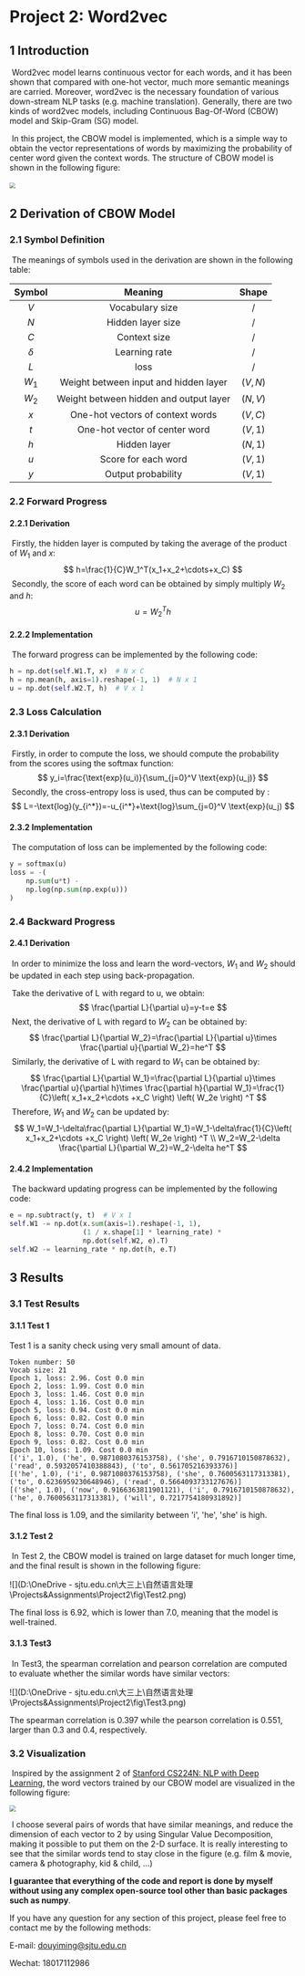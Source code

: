 # Project 2: Word2vec

## 1 Introduction

​	Word2vec model learns continuous vector for each words, and it has been shown that compared with one-hot vector, much more semantic meanings are carried. Moreover, word2vec is the necessary foundation of various down-stream NLP tasks (e.g. machine translation). Generally, there are two kinds of word2vec models, including Continuous Bag-Of-Word (CBOW) model and Skip-Gram (SG) model.

​	In this project, the CBOW model is implemented, which is a simple way to obtain the vector representations of words by maximizing the probability of center word given the context words. The structure of CBOW model is shown in the following figure:

​	<img src="D:\OneDrive - sjtu.edu.cn\大三上\自然语言处理\Projects&Assignments\Project2\fig\CBOW.png" style="zoom:60%;" />

## 2 Derivation of CBOW Model

### 2.1 Symbol Definition

​	The meanings of symbols used in the derivation are shown in the following table:

|  Symbol  |                Meaning                 |  Shape   |
| :------: | :------------------------------------: | :------: |
|   $V$    |            Vocabulary size             |    /     |
|   $N$    |           Hidden layer size            |    /     |
|   $C$    |              Context size              |    /     |
| $\delta$ |             Learning rate              |    /     |
|   $L$    |                  loss                  |    /     |
|  $W_1$   | Weight between input and hidden layer  | $(V, N)$ |
|  $W_2$   | Weight between hidden and output layer | $(N, V)$ |
|   $x$    |    One-hot vectors of context words    | $(V,C)$  |
|   $t$    |     One-hot vector of center word      | $(V,1)$  |
|   $h$    |              Hidden layer              | $(N,1)$  |
|   $u$    |          Score for each word           | $(V,1)$  |
|   $y$    |           Output probability           | $(V,1)$  |

### 2.2 Forward Progress

#### 2.2.1 Derivation

​	Firstly, the hidden layer is computed by taking the average of the product of $W_1$ and $x$:
$$
h=\frac{1}{C}W_1^T(x_1+x_2+\cdots+x_C)
$$
​	Secondly, the score of each word can be obtained by simply multiply $W_2$ and $h$:
$$
u=W_2^Th
$$

#### 2.2.2 Implementation

​	The forward progress can be implemented by the following code:

```python
h = np.dot(self.W1.T, x)  # N x C
h = np.mean(h, axis=1).reshape(-1, 1)  # N x 1
u = np.dot(self.W2.T, h)  # V x 1
```

### 2.3 Loss Calculation

#### 2.3.1 Derivation

​	Firstly, in order to compute the loss, we should compute the probability from the scores using the softmax function:
$$
y_i=\frac{\text{exp}(u_i)}{\sum_{j=0}^V \text{exp}(u_j)}
$$
​	Secondly, the cross-entropy loss is used, thus can be computed by :
$$
L=-\text{log}(y_{i^*})=-u_{i^*}+\text{log}\sum_{j=0}^V \text{exp}(u_j)
$$

#### 2.3.2 Implementation

​	The computation of loss can be implemented by the following code:

```python
y = softmax(u)
loss = -(
    np.sum(u*t) -
    np.log(np.sum(np.exp(u)))
)
```

### 2.4 Backward Progress

#### 2.4.1 Derivation

​	In order to minimize the loss and learn the word-vectors, $W_1$ and $W_2$ should be updated in each step using back-propagation. 

​	Take the derivative of L with regard to u, we obtain:
$$
\frac{\partial L}{\partial u}=y-t=e
$$
​	Next, the derivative of L with regard to $W_2$ can be obtained by:
$$
\frac{\partial L}{\partial W_2}=\frac{\partial L}{\partial u}\times \frac{\partial u}{\partial W_2}=he^T
$$
​	Similarly, the derivative of L with regard to $W_1$ can be obtained by:
$$
\frac{\partial L}{\partial W_1}=\frac{\partial L}{\partial u}\times \frac{\partial u}{\partial h}\times \frac{\partial h}{\partial W_1}=\frac{1}{C}\left( x_1+x_2+\cdots +x_C \right) \left( W_2e \right) ^T
$$
​	Therefore, $W_1$ and $W_2$ can be updated by:
$$
W_1=W_1-\delta\frac{\partial L}{\partial W_1}=W_1-\delta\frac{1}{C}\left( x_1+x_2+\cdots +x_C \right) \left( W_2e \right) ^T
\\
W_2=W_2-\delta \frac{\partial L}{\partial W_2}=W_2-\delta he^T
$$

#### 2.4.2 Implementation

​	The backward updating progress can be implemented by the following code:

```python
e = np.subtract(y, t)  # V x 1
self.W1 -= np.dot(x.sum(axis=1).reshape(-1, 1),
                  (1 / x.shape[1] * learning_rate) *
                  np.dot(self.W2, e).T)
self.W2 -= learning_rate * np.dot(h, e.T)
```

## 3 Results

### 3.1 Test Results

#### 3.1.1 Test 1

Test 1 is a sanity check using very small amount of data.

```
Token number: 50
Vocab size: 21
Epoch 1, loss: 2.96. Cost 0.0 min
Epoch 2, loss: 1.99. Cost 0.0 min
Epoch 3, loss: 1.46. Cost 0.0 min
Epoch 4, loss: 1.16. Cost 0.0 min
Epoch 5, loss: 0.94. Cost 0.0 min
Epoch 6, loss: 0.82. Cost 0.0 min
Epoch 7, loss: 0.74. Cost 0.0 min
Epoch 8, loss: 0.70. Cost 0.0 min
Epoch 9, loss: 0.82. Cost 0.0 min
Epoch 10, loss: 1.09. Cost 0.0 min
[('i', 1.0), ('he', 0.9871080376153758), ('she', 0.7916710150878632), ('read', 0.5932057410388843), ('to', 0.561705216393376)]
[('he', 1.0), ('i', 0.9871080376153758), ('she', 0.7600563117313381), ('to', 0.6236959230648946), ('read', 0.5664093733127676)]
[('she', 1.0), ('now', 0.9166363811901121), ('i', 0.7916710150878632), ('he', 0.7600563117313381), ('will', 0.7217754180931892)]
```

The final loss is $1.09$, and the similarity between 'i', 'he', 'she' is high.

#### 3.1.2 Test 2

​	In Test 2, the CBOW model is trained on large dataset for much longer time, and the final result is shown in the following figure:

![](D:\OneDrive - sjtu.edu.cn\大三上\自然语言处理\Projects&Assignments\Project2\fig\Test2.png)

The final loss is $6.92$, which is lower than $7.0$, meaning that the model is well-trained.

#### 3.1.3 Test3

​	In Test3, the spearman correlation and pearson correlation are computed to evaluate whether the similar words have similar vectors:

![](D:\OneDrive - sjtu.edu.cn\大三上\自然语言处理\Projects&Assignments\Project2\fig\Test3.png)

The spearman correlation is $0.397$ while the pearson correlation is $0.551$, larger than $0.3$ and $0.4$, respectively.

### 3.2 Visualization

​	Inspired by the assignment 2 of [Stanford CS224N: NLP with Deep Learning](https://www.youtube.com/watch?v=8rXD5-xhemo&list=PLoROMvodv4rOhcuXMZkNm7j3fVwBBY42z), the word vectors trained by our CBOW model are visualized in the following figure:

<img src="D:\OneDrive - sjtu.edu.cn\大三上\自然语言处理\Projects&Assignments\Project2\fig\word_vectors_2.png" style="zoom:70%;" />

​	I choose several pairs of words that have similar meanings, and reduce the dimension of each vector to $2$ by using Singular Value Decomposition, making it possible to put them on the 2-D surface. It is really interesting to see that the similar words tend to stay close in the figure (e.g. film & movie, camera & photography, kid & child, ...)



**I guarantee that everything of the code and report is done by myself without using any complex open-source tool other than basic packages such as numpy**. 

If you have any question for any section of this project, please feel free to contact me by the following methods:

E-mail: [douyiming@sjtu.edu.cn](mailto:douyiming@sjtu.edu.cn)

Wechat: 18017112986

